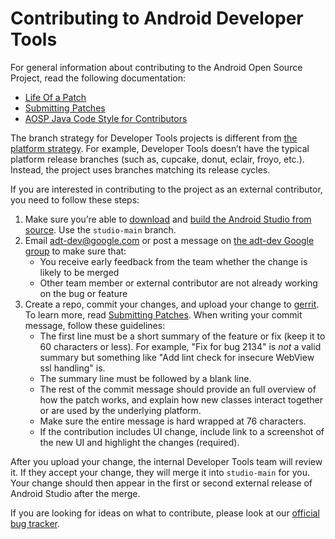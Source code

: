 # Contributing to Android Developer Tools
For general information about contributing to the Android Open Source Project,
read the following documentation:
* [Life Of a Patch](http://source.android.com/source/life-of-a-patch.html)
* [Submitting Patches](http://source.android.com/source/submit-patches.html)
* [AOSP Java Code Style for Contributors](http://source.android.com/source/code-style.html)

The branch strategy for Developer Tools projects is different from
[the platform strategy](http://source.android.com/source/code-lines.html).
For example, Developer Tools doesn’t have the typical platform release branches
(such as, cupcake, donut, eclair, froyo, etc.).
Instead, the project uses branches matching its release cycles.

If you are interested in contributing to the project as an external contributor,
you need to follow these steps:
1. Make sure you’re able to [download](source.md) and [build the Android Studio from source](studio.md).
   Use the `studio-main` branch.
2. Email adt-dev@google.com or post a message on
   [the adt-dev Google group](http://groups.google.com/group/adt-dev) to make sure that:
   * You receive early feedback from the team whether the change is likely to be merged
   * Other team member or external contributor are not already working on the bug or feature
3. Create a repo, commit your changes, and upload your change to
   [gerrit](https://android-review.googlesource.com/).
   To learn more, read [Submitting Patches](http://source.android.com/source/submit-patches.html).
   When writing your commit message, follow these guidelines:
   * The first line must be a short summary of the feature or fix
     (keep it to 60 characters or less).
     For example, "Fix for bug 2134" is _not_ a valid summary but something like "Add lint check for
     insecure WebView ssl handling" is.
   * The summary line must be followed by a blank line.
   * The rest of the commit message should provide an full overview of how the patch works, and
     explain how new classes interact together or are used by the underlying platform.
   * Make sure the entire message is hard wrapped at 76 characters.
   * If the contribution includes UI change, include link to a screenshot of the new UI and
     highlight the changes (required).

After you upload your change, the internal Developer Tools team will review it.
If they accept your change, they will merge it into `studio-main` for you.
Your change should then appear in the first or second external release of Android Studio after the
merge.

If you are looking for ideas on what to contribute, please look at our
[official bug tracker](https://issuetracker.google.com/issues?q=componentid:192708%20status:open).
